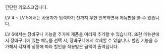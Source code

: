 간단한 키오스크입니다.

LV 4 ~ LV 5에서는 사용자가 입력하기 전까지 무한 반복하면서 메뉴판을 볼 수 있습니다.

LV 6에서는 장바구니 기능을 추가해 제품을 여러개 추가할 수 있습니다. 또한 메뉴판에서 장바구니에 있는 메뉴를 선택 시, 장바구니에서 삭제할 수 있습니다. 할인 기능을 추가해서 각자의 상황에 따라 할인을 적용받은 금액이 출력됩니다.
